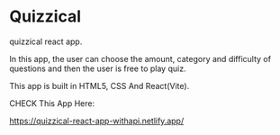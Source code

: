 # Quizzical
quizzical react app.

In this app, the user can choose the amount, category and difficulty of questions and then the user is free to play quiz.

This app is built in HTML5, CSS And React(Vite). 




CHECK This App Here:

https://quizzical-react-app-withapi.netlify.app/
